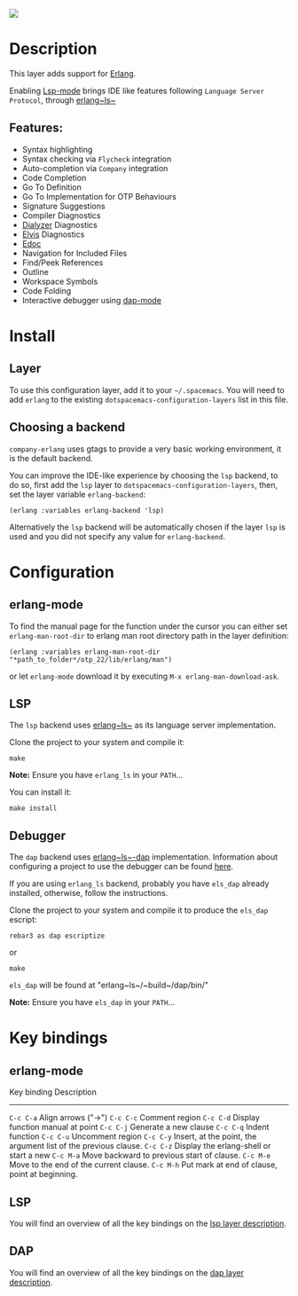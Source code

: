 ![](img/erlang.png)

Description
===========

This layer adds support for [Erlang](https://erlang.org/).

Enabling [Lsp-mode](https://github.com/emacs-lsp/lsp-mode) brings IDE
like features following `Language Server Protocol`, through
[erlang~ls~](https://erlang-ls.github.io/)

Features:
---------

-   Syntax highlighting
-   Syntax checking via `Flycheck` integration
-   Auto-completion via `Company` integration
-   Code Completion
-   Go To Definition
-   Go To Implementation for OTP Behaviours
-   Signature Suggestions
-   Compiler Diagnostics
-   [Dialyzer](https://erlang.org/doc/man/dialyzer.html) Diagnostics
-   [Elvis](https://github.com/inaka/elvis) Diagnostics
-   [Edoc](http://erlang.org/doc/apps/edoc/chapter.html)
-   Navigation for Included Files
-   Find/Peek References
-   Outline
-   Workspace Symbols
-   Code Folding
-   Interactive debugger using
    [dap-mode](https://github.com/emacs-lsp/dap-mode)

Install
=======

Layer
-----

To use this configuration layer, add it to your `~/.spacemacs`. You will
need to add `erlang` to the existing `dotspacemacs-configuration-layers`
list in this file.

Choosing a backend
------------------

`company-erlang` uses gtags to provide a very basic working environment,
it is the default backend.

You can improve the IDE-like experience by choosing the `lsp` backend,
to do so, first add the `lsp` layer to
`dotspacemacs-configuration-layers`, then, set the layer variable
`erlang-backend`:

``` {.elisp}
(erlang :variables erlang-backend 'lsp)
```

Alternatively the `lsp` backend will be automatically chosen if the
layer `lsp` is used and you did not specify any value for
`erlang-backend`.

Configuration
=============

erlang-mode
-----------

To find the manual page for the function under the cursor you can either
set `erlang-man-root-dir` to erlang man root directory path in the layer
definition:

``` {.elisp}
(erlang :variables erlang-man-root-dir "*path_to_folder*/otp_22/lib/erlang/man")
```

or let `erlang-mode` download it by executing
`M-x erlang-man-download-ask`.

LSP
---

The `lsp` backend uses [erlang~ls~](https://erlang-ls.github.io/) as its
language server implementation.

Clone the project to your system and compile it:

``` {.bash}
make
```

**Note:** Ensure you have `erlang_ls` in your `PATH`...

You can install it:

``` {.bash}
make install
```

Debugger
--------

The `dap` backend uses [erlang~ls~-dap](https://erlang-ls.github.io/)
implementation. Information about configuring a project to use the
debugger can be found
[here](https://erlang-ls.github.io/articles/tutorial-debugger/).

If you are using `erlang_ls` backend, probably you have `els_dap`
already installed, otherwise, follow the instructions.

Clone the project to your system and compile it to produce the `els_dap`
escript:

``` {.bash}
rebar3 as dap escriptize
```

or

``` {.bash}
make
```

`els_dap` will be found at \"erlang~ls~/~build~/dap/bin/\"

**Note:** Ensure you have `els_dap` in your `PATH`...

Key bindings
============

erlang-mode
-----------

  Key binding   Description
  ------------- -----------------------------------------------------------------
  `C-c C-a`     Align arrows (\"-\>\")
  `C-c C-c`     Comment region
  `C-c C-d`     Display function manual at point
  `C-c C-j`     Generate a new clause
  `C-c C-q`     Indent function
  `C-c C-u`     Uncomment region
  `C-c C-y`     Insert, at the point, the argument list of the previous clause.
  `C-c C-z`     Display the erlang-shell or start a new
  `C-c M-a`     Move backward to previous start of clause.
  `C-c M-e`     Move to the end of the current clause.
  `C-c M-h`     Put mark at end of clause, point at beginning.

LSP
---

You will find an overview of all the key bindings on the [lsp layer
description](https://github.com/syl20bnr/spacemacs/tree/develop/layers/%2Btools/lsp#key-bindings).

DAP
---

You will find an overview of all the key bindings on the [dap layer
description](https://github.com/syl20bnr/spacemacs/tree/develop/layers/%2Btools/dap#key-bindings).
